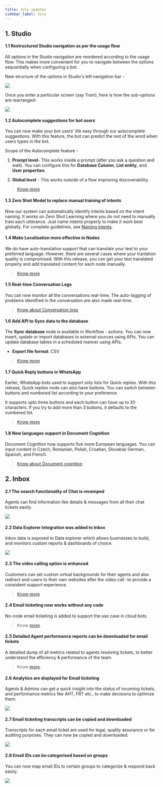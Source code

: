 ```yaml
---
title: July updates
sidebar_label: July 
---
```



## 1. **Studio**

#### 1.1 Restructured Studio navigation as per the usage flow

  

All options in the Studio navigation are reordered according to the usage flow. This makes more convenient for you to navigate between the options sequentially when configuring a bot.

  
New structure of the options in Studio's left navigation bar -

  

![](https://i.imgur.com/02x4CVF.png)

  

Once you enter a particular screen (say Train), here is how the sub-options are rearranged-

  

![](https://i.imgur.com/hgkY4sq.png)

  
  

#### 1.2 Autocomplete suggestions for bot users

  

You can now make your bot users' life easy through our autocomplete suggestions. With this feature, the bot can predict the rest of the word when users types in the bot.

  

Scope of the Autocomplete feature -

  

1.  **Prompt level**- This works inside a prompt (after you ask a question and wait). You can configure this for **Database Column**, **List entity**, and **User properties**.

2.  **Global level** - This works outside of a flow improving discoverability.

> [Know more](https://docs.yellow.ai/docs/platform_concepts/studio/build/nodes/prompt-nodes/#auto-complete)

  
  
  

#### 1.3 Zero Shot Model to replace manual training of intents

Now our system can automatically identify intents based on the intent naming. It works on Zero Shot Learning where you do not need to manually train each utterance. Just name intents properly to make it work best globally. For complete guidelines, see [Naming intents](https://docs.yellow.ai/docs/platform_concepts/studio/train/intents/#4-best-practices).

  
  
  

#### 1.4 Make Localisation more effective in Nodes

  

We do have auto-translation support that can translate your text to your preferred language. However, there are several cases where your tranlation quality is compromised. With this release, you can get your text translated properly and add translated content for each node manually.

> [Know more](https://docs.yellow.ai/docs/platform_concepts/studio/build/localization)

  

#### 1.5 Real-time Conversation Logs

You can now monitor all the conversations real-time. The auto-tagging of problems identified in the conversation are also made real-time.

  

> [Know about Conversation logs](https://docs.yellow.ai/docs/platform_concepts/studio/analyze/chat-logs)

  
  

#### 1.6 Add API to Sync data to the database

  

The **Sync database** node is available in Workflow - actions. You can now insert, update or import databases to external sources using APIs. You can update database tables in a scheduled manner using APIs.

* **Export file format**:  CSV

  

> [Know more](https://docs.yellow.ai/docs/platform_concepts/studio/build/nodes/action-nodes#sync-database)

  

#### 1.7 Quick Reply buttons in WhatsApp

Earlier, WhatsApp bots used to support only lists for Quick replies. With this release, Quick replies node can also have buttons. You can switch between buttons and numbered list according to your preference.

It supports upto three buttons and each button can have up to 20 characters. If you try to add more than 3 buttons, it defaults to the numbered list.

  
  

> [Know more](https://docs.yellow.ai/docs/platform_concepts/studio/build/nodes/prompt-nodes/#quick-reply-node-for-whatsapp)

  

#### 1.8 New languages support in Document Cognition

  

Document Cognition now supports five more European languages. You can input content in Czech, Romanian, Polish, Croatian, Slovakia) German, Spanish, and French.

  


>  [Know about Document cognition](https://docs.yellow.ai/docs/platform_concepts/studio/train/what-is-document-cognition)

## 2. **Inbox**

#### 2.1 The search functionality of Chat is revamped 

Agents can find information like details & messages from all their chat tickets easily.

![](https://i.imgur.com/Kn0ajbu.png)


#### 2.2 Data Explorer Integration was added to Inbox

Inbox data is exposed to Data explorer which allows businesses to build, and monitors custom reports & dashboards of choice.

**![](https://lh6.googleusercontent.com/YHOhZs9sJtFTkeRp_Fmtu7gOTMMUB7HJiTHmhY2AUoQWB844DUZlEe7sBFRjZCQTy0r2LPofIxSWeThywXJiw4c-9NdJR7ekKUKY_gi7x6Gh25xz7hgrnvdqfnMMeid7jSd6vEIKd_bct4v16N2WVOdDNg)**

#### 2.3 The video calling option is enhanced

Customers can set custom virtual backgrounds for their agents and also redirect end-users to their own websites after the video call -to provide a consistent support experience. 

> [Know more](https://docs.yellow.ai/docs/platform_concepts/inbox/inbox-settings/chats-configuration/video-call-settings)

#### 2.4 Email ticketing now works without any code

No-code email ticketing is added to support the use case in cloud bots. 

> Know [more](https://docs.yellow.ai/docs/platform_concepts/inbox/email-ticketing).




#### 2.5 Detailed Agent performance reports can be downloaded for email tickets

A detailed dump of all metrics related to agents resolving tickets, to better understand the efficiency & performance of the team. 

> Know [more](https://docs.yellow.ai/docs/platform_concepts/inbox/reports/ticket-agent-performance-report). 


#### 2.6 Analytics are displayed for Email ticketing 

Agents & Admins can get a quick insight into the status of incoming tickets, and performance metrics like AHT, FRT etc., to make decisions to optimize them.

![](https://i.imgur.com/e896xIT.png)


#### 2.7 Email ticketing transcripts can be copied and downloaded

Transcripts for each email ticket are used for legal, quality assurance or for auditing purposes. They can now be copied and downloaded. 

**![](https://lh4.googleusercontent.com/8vaNdIlLcn4GwIRHGQ2UPXXZGevq6fwVi9G_WLjCvwzoREH1ZSHi_O14ut-p9OZi27dKwAqLSkGnDs0e-1pTV7leB5CfIFlSu6hv0RrmvBXPhNQGxajZ_Md-_aGdg7mf2kE1Qaf1Ghz6O0G5n8pMXSryfQ)**

#### 2.8 Email IDs can be categorised based on groups 

You can now map email IDs to certain groups to categorize & respond back easily.

**![](https://lh6.googleusercontent.com/e8UgQ44qFMHGmsk9nSZ6b1gZIbcgtsSrh9eeTBJ7pLhLkydsaKmmGwoG3QsT5io_MhemYrTodCTMXbic0G_RJZtSv5HNqpqYc2h3DW3xERMbbEXofQnBsVtYnKzpxyJtQHnSuSQ9ScUoHpxyjpTSbjj0EA)**


